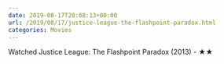 ```yaml
---
date: 2019-08-17T20:08:13+00:00
url: /2019/08/17/justice-league-the-flashpoint-paradox.html
categories: Movies
---
```

Watched Justice League: The Flashpoint Paradox (2013) - ★★




